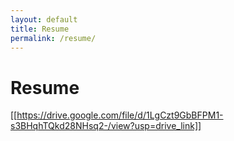 ```yaml
---
layout: default
title: Resume
permalink: /resume/
---
```


# Resume

[[https://drive.google.com/file/d/1LgCzt9GbBFPM1-s3BHqhTQkd28NHsq2-/view?usp=drive_link]]
